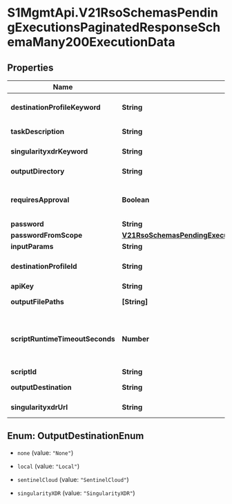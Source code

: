 # S1MgmtApi.V21RsoSchemasPendingExecutionsPaginatedResponseSchemaMany200ExecutionData

## Properties
Name | Type | Description | Notes
------------ | ------------- | ------------- | -------------
**destinationProfileKeyword** | **String** | Destination profile keyword | [optional] 
**taskDescription** | **String** | Task description | 
**singularityxdrKeyword** | **String** | Singularityxdr keyword | [optional] 
**outputDirectory** | **String** | Output directory | [optional] 
**requiresApproval** | **Boolean** | If set to true, execution will require approval | [optional] 
**password** | **String** | Password | [optional] 
**passwordFromScope** | [**V21RsoSchemasPendingExecutionsPaginatedResponseSchemaMany200ExecutionDataPasswordFromScope**](V21RsoSchemasPendingExecutionsPaginatedResponseSchemaMany200ExecutionDataPasswordFromScope.md) |  | [optional] 
**inputParams** | **String** | Input params | [optional] 
**destinationProfileId** | **String** | Id of destination profile to use | [optional] 
**apiKey** | **String** | Api key | [optional] 
**outputFilePaths** | **[String]** | Output file paths | [optional] 
**scriptRuntimeTimeoutSeconds** | **Number** | Script runtime timout in seconds for current execution | [optional] 
**scriptId** | **String** | Script id | 
**outputDestination** | **String** | Output destination | 
**singularityxdrUrl** | **String** | Singularityxdr url | [optional] 


<a name="OutputDestinationEnum"></a>
## Enum: OutputDestinationEnum


* `none` (value: `"None"`)

* `local` (value: `"Local"`)

* `sentinelCloud` (value: `"SentinelCloud"`)

* `singularityXDR` (value: `"SingularityXDR"`)




